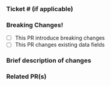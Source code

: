 <!--
Title Format
TICKET : Title
example
CRED-999: Addding new Danger variation to Button Component
-->

### Ticket # (if applicable)

<!-- Link the ticket if applicable -->

### Breaking Changes!

- [ ] This PR introduce breaking changes
- [ ] This PR changes existing data fields

### Brief description of changes

<!-- Write a brief description of the changes introduced  -->

### Related PR(s)

<!-- Link any related PR(s)  -->
